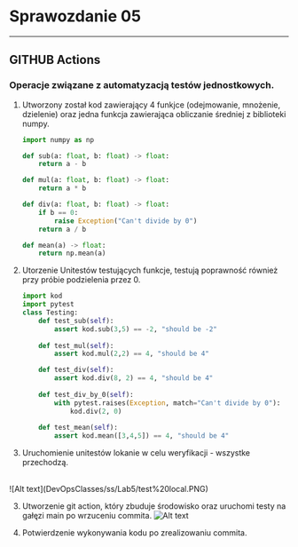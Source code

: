 # Sprawozdanie 05
---
## GITHUB Actions

### Operacje związane z automatyzacją testów jednostkowych.

1. Utworzony został kod zawierający 4 funkjce (odejmowanie, mnożenie, dzielenie) oraz jedna funkcja zawierająca obliczanie średniej z biblioteki numpy.
    ```python
    import numpy as np

    def sub(a: float, b: float) -> float:
        return a - b

    def mul(a: float, b: float) -> float:
        return a * b

    def div(a: float, b: float) -> float:
        if b == 0:
            raise Exception("Can't divide by 0")
        return a / b

    def mean(a) -> float:
        return np.mean(a)
    ```

2. Utorzenie Unitestów testujących funkcje, testują poprawność również przy próbie podzielenia przez 0.
    ```python
    import kod
    import pytest
    class Testing:
        def test_sub(self):
            assert kod.sub(3,5) == -2, "should be -2"
        
        def test_mul(self):
            assert kod.mul(2,2) == 4, "should be 4"

        def test_div(self):
            assert kod.div(8, 2) == 4, "should be 4"
            
        def test_div_by_0(self):
            with pytest.raises(Exception, match="Can't divide by 0"):
                kod.div(2, 0) 
                
        def test_mean(self):
            assert kod.mean([3,4,5]) == 4, "should be 4"
    ```

2. Uruchomienie unitestów lokanie w celu weryfikacji - wszystke przechodzą.
<br>
![Alt text](DevOpsClasses/ss/Lab5/test%20local.PNG)

3. Utworzenie git action, który zbuduje środowisko oraz uruchomi testy na gałęzi main po wrzuceniu commita.
    ![Alt text](DevOpsClasses/ss/Lab5/workflow.PNG)

4. Potwierdzenie wykonywania kodu po zrealizowaniu commita.